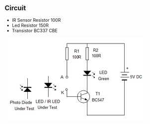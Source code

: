 ## Circuit
- IR Sensor Resistor 100R
- Led Resistor 150R
- Transistor BC337 CBE

![alt text](image.png)